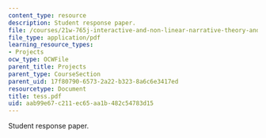 ```yaml
---
content_type: resource
description: Student response paper.
file: /courses/21w-765j-interactive-and-non-linear-narrative-theory-and-practice-spring-2004/aab99e67c211ec65aa1b482c54783d15_tess.pdf
file_type: application/pdf
learning_resource_types:
- Projects
ocw_type: OCWFile
parent_title: Projects
parent_type: CourseSection
parent_uid: 17f80790-6573-2a22-b323-8a6c6e3417ed
resourcetype: Document
title: tess.pdf
uid: aab99e67-c211-ec65-aa1b-482c54783d15
---
```

Student response paper.

